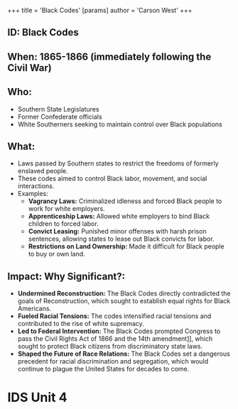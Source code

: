 +++
 title = 'Black Codes'
[params]
	author = 'Carson West'
+++
## ID: Black Codes 
## When: 1865-1866 (immediately following the Civil War)

## Who: 
* Southern State Legislatures 
* Former Confederate officials
* White Southerners seeking to maintain control over Black populations

## What: 
* Laws passed by Southern states to restrict the freedoms of formerly enslaved people.
* These codes aimed to control Black labor, movement, and social interactions.
* Examples:
    * **Vagrancy Laws:**  Criminalized idleness and forced Black people to work for white employers.
    * **Apprenticeship Laws:** Allowed white employers to bind Black children to forced labor.
    * **Convict Leasing:** Punished minor offenses with harsh prison sentences, allowing states to lease out Black convicts for labor.
    * **Restrictions on Land Ownership:** Made it difficult for Black people to buy or own land.

## Impact: Why Significant?: 
* **Undermined Reconstruction:** The Black Codes directly contradicted the goals of Reconstruction, which sought to establish equal rights for Black Americans.
* **Fueled Racial Tensions:** The codes intensified racial tensions and contributed to the rise of white supremacy.
* **Led to Federal Intervention:** The Black Codes prompted Congress to pass the Civil Rights Act of 1866 and the 14th amendment]], which sought to protect Black citizens from discriminatory state laws.
* **Shaped the Future of Race Relations:** The Black Codes set a dangerous precedent for racial discrimination and segregation, which would continue to plague the United States for decades to come. 

# IDS Unit 4